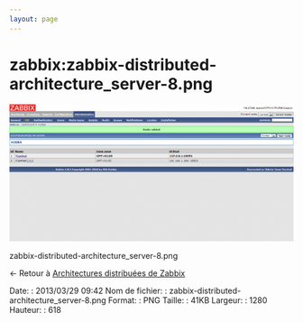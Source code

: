 ```yaml
---
layout: page
---
```


zabbix:zabbix-distributed-architecture\_server-8.png
====================================================

[![zabbix-distributed-architecture\_server-8.png](../../assets/media/zabbix/zabbix-distributed-architecture_server-8.png@cache=&w=900&h=434 "zabbix-distributed-architecture_server-8.png")](../../assets/media/zabbix/zabbix-distributed-architecture_server-8.png@cache= "Afficher le fichier original")

zabbix-distributed-architecture\_server-8.png

← Retour à [Architectures distribuées de
Zabbix](../../zabbix/zabbix-distributed-architecture.html "zabbix:zabbix-distributed-architecture")

Date:
:   2013/03/29 09:42
Nom de fichier:
:   zabbix-distributed-architecture\_server-8.png
Format:
:   PNG
Taille:
:   41KB
Largeur:
:   1280
Hauteur:
:   618

